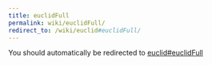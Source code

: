 ```yaml
---
title: euclidFull
permalink: wiki/euclidFull/
redirect_to: /wiki/euclid#euclidFull/
---
```


You should automatically be redirected to [euclid#euclidFull](/wiki/euclid#euclidFull/)
